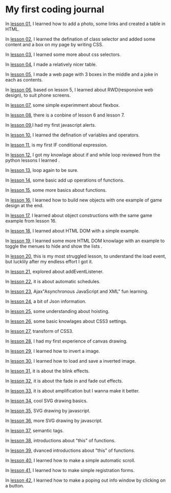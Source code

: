 # My first coding journal 

 In [lesson 01](https://github.com/yq86/Demo-Javascript/blob/master/L1%20html%20basic/last.html), I learned how to add a photo, some links and created a table in HTML.

 In [lesson 02](https://github.com/yq86/Demo-Javascript/blob/master/L2%20css%20baisc/thirdtry.html), I learned the defination of class selector and added some content and a box on my page by writing CSS.
 
  In [lesson 03](https://github.com/yq86/Demo-Javascript/blob/master/L3%20css%20selector/css3.html), I learned some more about css selectors.

  In [lesson 04](https://github.com/yq86/Demo-Javascript/tree/master/L4%20css%20form), I made a relatively nicer table.
  
  In [lesson 05](https://github.com/yq86/Demo-Javascript/tree/master/L5%20website%20Layout), I made a web page with 3 boxes in the middle and a joke in each as contents. 
  
  In [lesson 06](https://github.com/yq86/Demo-Javascript/tree/master/L6%20%E5%9B%9E%E5%BA%94%E5%BC%8F%E6%8E%92%E7%89%88%E8%AE%BE%E8%AE%A1), based on lesson 5, I learned about RWD(responsive web design), to suit phone screens. 

  In [lesson 07](https://github.com/yq86/Demo-Javascript/tree/master/L7%20CSS3%20Flexbox%20%E5%9F%BA%E6%9C%AC%E5%AD%A6%E4%B9%A0), some simple experimment about flexbox. 
  
  In [lesson 08](https://github.com/yq86/Demo-Javascript/tree/master/L8%20CSS3%20Flexbox%20%E4%B8%8ERWD%E5%9B%9E%E5%BA%94%E5%BC%8F%E8%AE%BE%E8%AE%A1), there is a conbine of lesson 6 and lesson 7.
  
  In [lesson 09](https://github.com/yq86/Demo-Javascript/tree/master/L9%20Javascript%20%E7%AE%80%E4%BB%8B),I had my first javascript alerts.
   
  In [lesson 10](https://github.com/yq86/Demo-Javascript/tree/master/L10%20Javascript%20%E5%8F%98%E6%95%B0%E4%B8%8E%E8%BF%90%E7%AE%97%E5%AD%90), I learned the defination of variables and operators.
   
  In [lesson 11](https://github.com/yq86/Demo-Javascript/tree/master/L11%20Javascript%20%E6%B5%81%E7%A8%8B%E6%8E%A7%E5%88%B6--%E5%88%A4%E6%96%AD%E5%BC%8F), is my first IF conditional expression.
  
  In [lesson 12](https://github.com/yq86/Demo-Javascript/tree/master/L12%20Javascript%20%E6%B5%81%E7%A8%8B%E6%8E%A7%E5%88%B6--%E5%9B%9E%E5%9C%88), I got my knowlage about if and while loop reviewed from the python lessons I learned .
  
  In [lesson 13](https://github.com/yq86/Demo-Javascript/tree/master/L13%20Javascript%20%E6%B5%81%E7%A8%8B%E6%8E%A7%E5%88%B6--%E5%9B%9E%E5%9C%88%E6%96%B0%E6%89%8B%E5%8A%A0%E5%BC%BA%E7%89%88), loop again to be sure.
  
  In [lesson 14](https://github.com/yq86/Demo-Javascript/tree/master/L14%20Javascript%20%E5%87%BD%E5%BC%8F--%E5%9F%BA%E7%A1%80%E4%BD%BF%E7%94%A8), some basic add up operations of functions. 
  
  In [lesson 15](https://github.com/yq86/Demo-Javascript/tree/master/L15%20Javascript%20%E5%87%BD%E5%BC%8F--%E5%BB%B6%E7%94%B3%E6%A6%82%E5%BF%B5), some more basics about functions. 
  
  In [lesson 16](https://github.com/yq86/Demo-Javascript/tree/master/L16%20Javascript%20%E7%89%A9%E4%BB%B6--%E5%9F%BA%E7%A1%80%E4%BD%BF%E7%94%A8), I learned how to build new objects with one example of game design at the end. 
  
  In [lesson 17](https://github.com/yq86/Demo-Javascript/tree/master/L17Javascript%20%E7%89%A9%E4%BB%B6--%E5%BB%BA%E6%9E%84%E5%BC%8F), I learned about object constructions with the same game example from lesson 16.   
  
  In [lesson 18](https://github.com/yq86/Demo-Javascript/tree/master/L18%20HTML%20DOM-%E5%9F%BA%E6%9C%AC%E6%A6%82%E5%BF%B5), I learned about HTML DOM with a simple example. 
  
  In [lesson 19](https://github.com/yq86/Demo-Javascript/tree/master/L19%20HTML%20DOM-%E9%80%89%E5%8D%95%E9%97%AD%E5%90%88%E8%8C%83%E4%BE%8B), I learned some more HTML DOM knowlage with an example to toggle the menues to hide and show the lists .  
  
  In [lesson 20](https://github.com/yq86/Demo-Javascript/tree/master/L20%20Javascript%20%E4%BA%8B%E4%BB%B6%E5%A4%84%E7%90%86-%E5%9F%BA%E6%9C%AC%E5%AD%A6%E4%B9%A0), this is my most struggled lesson, to understand the load event, but lucklily after my endless effort I got it.     

  In [lesson 21](https://github.com/yq86/Demo-Javascript/tree/master/L21%20javascrit%20%E4%BA%8B%E4%BB%B6%E5%A4%84%E7%90%86-Event%20Object), explored about addEventListener.
  
  In [lesson 22](https://github.com/yq86/Demo-Javascript/tree/master/L22%20javascript%20%E8%87%AA%E5%8A%A8%E6%8E%92%E7%A8%8B), it is about automatic schedules.  
  
  In [lesson 23](https://github.com/yq86/Demo-Javascript/tree/master/L23%20Javascript%20AJAX%20%E5%AD%A6%E4%B9%A0-JS%E4%B8%8E%E4%BC%BA%E6%9C%8D%E5%99%A8%E7%9A%84%E4%BA%92%E5%8A%A8/www), Ajax"Asynchronous JavaScript and XML" fun learning.  

  In [lesson 24](https://github.com/yq86/Demo-Javascript/tree/master/L24%20JSON%20%E5%9F%BA%E6%9C%AC%E5%AD%A6%E4%B9%A0), a bit of Json information. 

  In [lesson 25](https://github.com/yq86/Demo-Javascript/tree/master/L25%20Hoisting%20%E5%AE%A3%E5%91%8A%E6%8F%90%E5%8D%87), some understanding about hoisting. 
  
   In [lesson 26](https://github.com/yq86/Demo-Javascript-2/tree/master/L1%20CSS3%20entrance), some basic knowlages about CSS3 settings.

 In [lesson 27](https://github.com/yq86/Demo-Javascript-2/tree/master/L2%20CSS3%20%E7%BA%BF%E6%80%A7%E8%BD%AC%E6%8D%A2%20%E4%BD%8D%E7%A7%BB%20%E7%BC%A9%E6%94%BE%20%E6%97%8B%E8%BD%AC%20%E6%AD%AA%E6%96%9C), transform of CSS3.

In [lesson 28](https://github.com/yq86/Demo-Javascript-2/tree/master/L3%20Canvas%20%E7%BB%98%E5%9B%BE%20%E5%9F%BA%E6%9C%AC%E5%AD%A6%E4%B9%A0), I had my first experience of canvas drawing.

In [lesson 29](https://github.com/yq86/Demo-Javascript-2/tree/master/L4%20Canvas%20%E7%BB%98%E5%9B%BE%20%E5%BD%B1%E5%83%8F%E5%A4%84%E7%90%86%20%E6%BB%A4%E9%95%9C), I learned how to invert a image.

In [lesson 30](https://github.com/yq86/Demo-Javascript-2/tree/master/L5%20Canvas%20%E7%BB%98%E5%9B%BE%20%E6%A1%A3%E6%A1%88%E8%BE%93%E5%85%A5%E4%B8%8E%E8%BE%93%E5%87%BA), I learned how to load and save a inverted image.
 
In [lesson 31](https://github.com/yq86/Demo-Javascript-2/tree/master/L7%20CSS3%20animation%20%E5%9F%BA%E6%9C%AC%E5%8A%A8%E7%94%BB%E7%89%B9%E6%95%88), it is about the blink effects.

In [lesson 32](https://github.com/yq86/Demo-Javascript-2/tree/master/L8%20CSS3%20transition%20%E6%B7%A1%E5%85%A5%E6%B7%A1%E5%87%BA%E7%89%B9%E6%95%88), it is about the fade in and fade out effects.

In [lesson 33](https://github.com/yq86/Demo-Javascript-2/tree/master/L9%20Javascript%20%E8%81%9A%E7%84%A6%E6%94%BE%E5%A4%A7%E5%95%8A%E5%8A%A8%E7%94%BB%E7%89%B9%E6%95%88), it is about amplification but I wanna make it better.

In [lesson 34](https://github.com/yq86/Demo-Javascript-2/tree/master/L10%20SVG%20%E5%90%91%E9%87%8F%E7%BB%98%E5%9B%BE%20%E5%9F%BA%E6%9C%AC), cool SVG drawing basics.

In [lesson 35](https://github.com/yq86/Demo-Javascript-2/tree/master/L11%20SVG%20%E5%90%91%E9%87%8F%E7%BB%98%E5%9B%BE%20JS%20%E5%8A%A8%E6%80%81%E7%BB%98%E5%88%B6%E5%9B%BE%E5%BD%A2), SVG drawing by javascript.

In [lesson 36](https://github.com/yq86/Demo-Javascript-2/tree/master/L12%20SVG%20%E5%90%91%E9%87%8F%E7%BB%98%E5%9B%BE%20%E5%BB%BA%E7%AB%8B%E7%BB%98%E5%9B%BE%E6%93%8D%E4%BD%9C%E7%95%8C%E9%9D%A2), more SVG drawing by javascript.

In [lesson 37](https://github.com/yq86/Demo-Javascript-2/tree/master/L13%20HTML5%20%E8%AF%AD%E6%84%8F%E6%A0%87%E7%AD%BE%E5%AD%A6%E4%B9%A0), semantic tags.

In [lesson 38](https://github.com/yq86/Demo-Javascript-2/tree/master/L14%20%E5%87%BD%E5%BC%8F%E7%9A%84%E7%BB%91%E5%AE%9A%E7%89%A9%E4%BB%B6%20this%20%E5%9F%BA%E6%9C%AC%E7%AF%87), introductions about "this" of functions.

In [lesson 39](https://github.com/yq86/Demo-Javascript-2/tree/master/L15%20%E5%87%BD%E5%BC%8F%E7%9A%84%E7%BB%91%E5%AE%9A%E7%89%A9%E4%BB%B6%20this%20%E8%BF%9B%E9%98%B6%E7%AF%87), dvanced introductions about "this" of functions.

In [lesson 40](https://github.com/yq86/Demo-Javascript/tree/master/L40%20%E7%BD%91%E9%A1%B5%E5%8E%9F%E4%BB%B6%20%E7%94%BB%E9%9D%A2%E5%8D%B7%E8%BD%B4%E6%8E%A7%E5%88%B6), I learned how to make a simple automatic scroll.

In [lesson 41](https://github.com/yq86/Demo-Javascript/tree/master/L41%20Form%20%E8%A1%A8%E5%8D%95%E6%A0%B7%E5%BC%8F%E8%AE%BE%E8%AE%A1%E4%B8%8E%E8%BE%93%E5%85%A5%E9%AA%8C%E8%AF%81), I learned how to make simple registration forms.

In [lesson 42](https://github.com/yq86/Demo-Javascript/tree/master/L42%20%E7%AE%80%E6%98%93%E8%B7%B3%E5%87%BA%E5%BC%8F%E7%BD%91%E9%A1%B5%E5%AF%B9%E8%AF%9D%E6%A1%86), I learned how to make a poping out info window by clicking on a button.
